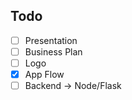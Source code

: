 ## Todo

- [ ] Presentation
- [ ] Business Plan
- [ ] Logo
- [x] App Flow
- [ ] Backend -> Node/Flask
